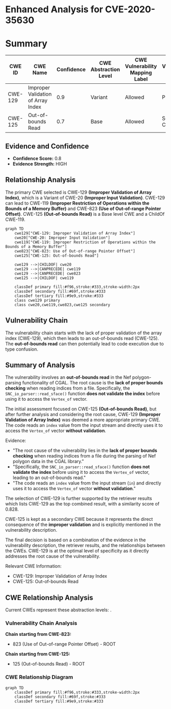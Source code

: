# Enhanced Analysis for CVE-2020-35630

# Summary

| CWE ID | CWE Name | Confidence | CWE Abstraction Level | CWE Vulnerability Mapping Label | CWE-Vulnerability Mapping Notes |
|---|---|---|---|---|---|
| CWE-129 | Improper Validation of Array Index | 0.9 | Variant | Allowed | Primary CWE |
| CWE-125 | Out-of-bounds Read | 0.7 | Base | Allowed | Secondary Candidate |

## Evidence and Confidence

*   **Confidence Score:** 0.8
*   **Evidence Strength:** HIGH

## Relationship Analysis

The primary CWE selected is CWE-129 **(Improper Validation of Array Index)**, which is a Variant of CWE-20 **(Improper Input Validation)**. CWE-129 can lead to CWE-119 **(Improper Restriction of Operations within the Bounds of a Memory Buffer)** and CWE-823 **(Use of Out-of-range Pointer Offset)**. CWE-125 **(Out-of-bounds Read)** is a Base level CWE and a ChildOf CWE-119.

```mermaid
graph TD
    cwe129["CWE-129: Improper Validation of Array Index"]
    cwe20["CWE-20: Improper Input Validation"]
    cwe119["CWE-119: Improper Restriction of Operations within the Bounds of a Memory Buffer"]
    cwe823["CWE-823: Use of Out-of-range Pointer Offset"]
    cwe125["CWE-125: Out-of-bounds Read"]

    cwe129 -->|CHILDOF| cwe20
    cwe129 -->|CANPRECEDE| cwe119
    cwe129 -->|CANPRECEDE| cwe823
    cwe125 -->|CHILDOF| cwe119

    classDef primary fill:#f96,stroke:#333,stroke-width:2px
    classDef secondary fill:#69f,stroke:#333
    classDef tertiary fill:#9e9,stroke:#333
    class cwe129 primary
    class cwe20,cwe119,cwe823,cwe125 secondary
```

## Vulnerability Chain

The vulnerability chain starts with the lack of proper validation of the array index (CWE-129), which then leads to an out-of-bounds read (CWE-125). The **out-of-bounds read** can then potentially lead to code execution due to type confusion.

## Summary of Analysis

The vulnerability involves an **out-of-bounds read** in the Nef polygon-parsing functionality of CGAL. The root cause is the **lack of proper bounds checking** when reading indices from a file. Specifically, the `SNC_io_parser::read_sface()` function **does not validate the index** before using it to access the `Vertex_of` vector.

The initial assessment focused on CWE-125 **(Out-of-bounds Read)**, but after further analysis and considering the root cause, CWE-129 **(Improper Validation of Array Index)** was deemed a more appropriate primary CWE. The code reads an `index` value from the input stream and directly uses it to access the `Vertex_of` vector **without validation**.

Evidence:
- "The root cause of the vulnerability lies in the **lack of proper bounds checking** when reading indices from a file during the parsing of Nef polygon data in the CGAL library."
- "Specifically, the `SNC_io_parser::read_sface()` function **does not validate the index** before using it to access the `Vertex_of` vector, leading to an out-of-bounds read."
- "The code reads an `index` value from the input stream (`in`) and directly uses it to access the `Vertex_of` vector **without validation**."

The selection of CWE-129 is further supported by the retriever results which lists CWE-129 as the top combined result, with a similarity score of 0.828.

CWE-125 is kept as a secondary CWE because it represents the direct consequence of the **improper validation** and is explicitly mentioned in the vulnerability description.

The final decision is based on a combination of the evidence in the vulnerability description, the retriever results, and the relationships between the CWEs. CWE-129 is at the optimal level of specificity as it directly addresses the root cause of the vulnerability.

Relevant CWE Information:
- CWE-129: Improper Validation of Array Index
- CWE-125: Out-of-bounds Read


## CWE Relationship Analysis

Current CWEs represent these abstraction levels: .


### Vulnerability Chain Analysis

**Chain starting from CWE-823:**
- 823 (Use of Out-of-range Pointer Offset) - ROOT


**Chain starting from CWE-125:**
- 125 (Out-of-bounds Read) - ROOT



### CWE Relationship Diagram

```mermaid
graph TD
    classDef primary fill:#f96,stroke:#333,stroke-width:2px
    classDef secondary fill:#69f,stroke:#333
    classDef tertiary fill:#9e9,stroke:#333
```